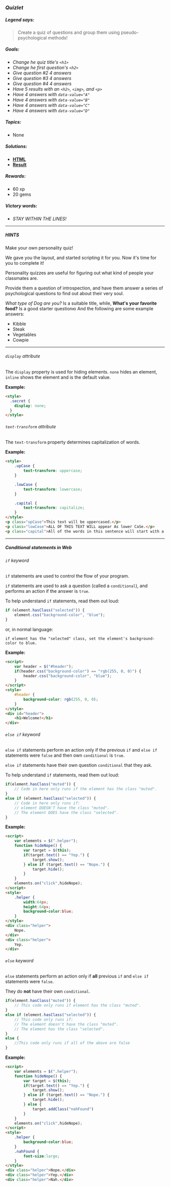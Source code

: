 ### _Quizlet_

##### _Legend says:_
> Create a quiz of questions and group them using pseudo-psychological methods!

##### _Goals:_
+ _Change he quiz title's `<h1>`_
+ _Change he first question's `<h2>`_
+ _Give question #2 4 answers_
+ _Give question #3 4 answers_
+ _Give question #4 4 answers_
+ _Have 5 results with an `<h2>`, `<img>`, and `<p>`_
+ _Have 4 answers with `data-value="A"`_
+ _Have 4 answers with `data-value="B"`_
+ _Have 4 answers with `data-value="C"`_
+ _Have 4 answers with `data-value="D"`_

##### _Topics:_
+ None

##### _Solutions:_
+ **[HTML](Quizlet.html)**
+ **[Result](https://codecombat.com/play/web-dev-level/5d0f593cdee0ea004978cf2a)**

##### _Rewards:_
+ 60 xp
+ 20 gems

##### _Victory words:_
+ _STAY WITHIN THE LINES!_

___

##### _HINTS_

Make your own personality quiz!

We gave you the layout, and started scripting it for you. Now it's time for you to complete it!

Personality quizzes are useful for figuring out what kind of people your classmates are.

Provide them a question of introspection, and have them answer a series of psychological questions to find out about their very soul.

_What type of Dog are you?_ Is a suitable title, while, **What's your favorite food?** Is a good starter questionю And the following are some example answers:

+ Kibble
+ Steak
+ Vegetables
+ Cowpie

___

###### _`display` attribute_

The `display` property is used for hiding elements. `none` hides an element, `inline` shows the element and is the default value.

**Example:**

```html
<style>
  .secret {
    display: none;
  }
</style>
```

###### _`text-transform` attribute_

The `text-transform` property determines capitalization of words.

**Example:**

```html
<style>
    .upCase {
        text-transform: uppercase;
    }

    .lowCase {
        text-transform: lowercase;
    }

    .capital {
        text-transform: capitalize;
    }
</style>
<p class="upCase">This text will be uppercased.</p>
<p class="lowCase">ALL OF THIS TEXT WILL appear As lower CaSe.</p>
<p class="capital">All of the words in this sentence will start with a capital letter.</p>
```

___

##### _Conditional statements in Web_

###### _`if` keyword_

`if` statements are used to control the flow of your program.

`if` statements are used to ask a question (called a `conditional`), and performs an action if the answer is `true`.

To help understand `if` statements, read them out loud:

```javascript
if (element.hasClass("selected")) {
    element.css("background-color", "blue");
}
```

or, in normal language:

```
if element has the "selected" class, set the element's background-color to blue.
```

**Example:**

```html
<script>
    var header = $("#header");
    if(header.css("background-color") == "rgb(255, 0, 0)") {
        header.css("background-color", "blue");
    }
</script>
<style>
    #header {
        background-color: rgb(255, 0, 0);
    }
</style>
<div id="header">
    <h1>Welcome!</h1>
</div>
```

###### _`else if` keyword_

`else if` statements perform an action only if the previous `if` and `else if` statements were `false` and then own `conditional` is `true`.

`else if` statements have their own question `conditional` that they ask.

To help understand `if` statements, read them out loud:

```javascript
if(element.hasClass("muted")) {
    // Code in here only runs if the element has the class "muted".
}
else if (element.hasClass("selected")) {
    // Code in here only runs if:
    // element DOESN'T have the class "muted".
    // The element DOES have the class "selected".
}
```

**Example:**

```html
<script>
    var elements = $(".helper");
    function hideNope() {
        var target = $(this);
        if(target.text() == "Yep.") {
            target.show();
        } else if (target.text() == "Nope.") {
            target.hide();
        }
    }
    elements.on("click",hideNope);
</script>
<style>
    .helper {
        width:64px;
        height:64px;
        background-color:blue;
    }
</style>
<div class="helper">
    Nope.
</div>
<div class="helper">
    Yep.
</div>
```

###### _`else` keyword_

`else` statements perform an action only if **all** previous `if` and `else if` statements were `false`.

They do **not** have their own `conditional`.

```javascript
if(element.hasClass("muted")) {
    // This code only runs if element has the class "muted".
}
else if (element.hasClass("selected")) {
    // This code only runs if:
    // The element doesn't have the class "muted".
    // The element has the class "selected".
}
else {
    //This code only runs if all of the above are false
}
```

**Example:**

```html
<script>
    var elements = $(".helper");
    function hideNope() {
        var target = $(this);
        if(target.text() == "Yep.") {
            target.show();
        } else if (target.text() == "Nope.") {
            target.hide();
        } else {
            target.addClass("nahFound")
        }
    }
    elements.on("click",hideNope);
</script>
<style>
    .helper {
        background-color:blue;
    }
    .nahFound {
        font-size:large;
    }
</style>
<div class="helper">Nope.</div>
<div class="helper">Yep.</div>
<div class="helper">Nah.</div>
```
